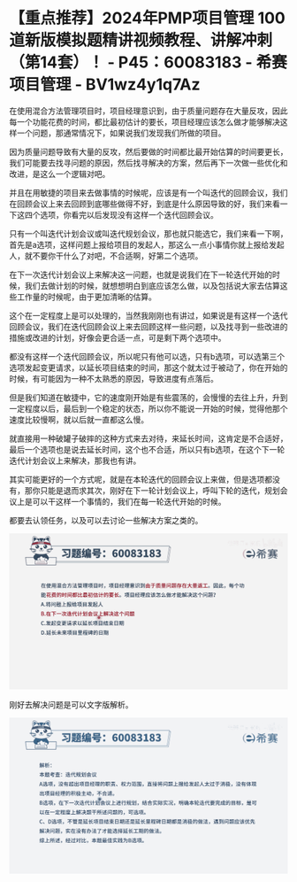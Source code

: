 # 【重点推荐】2024年PMP项目管理 100道新版模拟题精讲视频教程、讲解冲刺（第14套）！ - P45：60083183 - 希赛项目管理 - BV1wz4y1q7Az

在使用混合方法管理项目时，项目经理意识到，由于质量问题存在大量反攻，因此每一个功能花费的时间，都比最初估计的要长，项目经理应该怎么做才能够解决这样一个问题，那通常情况下，如果说我们发现我们所做的项目。

因为质量问题导致有大量的反攻，然后要做的时间都比最开始估算的时间要更长，我们可能要去找寻问题的原因，然后找寻解决的方案，然后再下一次做一些优化和改进，是这么一个逻辑对吧。

并且在用敏捷的项目来去做事情的时候呢，应该是有一个叫迭代的回顾会议，我们在回顾会议上来去回顾到底哪些做得不好，到底是什么原因导致的好，我们来看一下这四个选项，你看完以后发现没有这样一个迭代回顾会议。

只有一个叫迭代计划会议或叫迭代规划会议，那也就只能选它，我们来看一下啊，首先是a选项，这样问题上报给项目的发起人，那这么一点小事情你就上报给发起人，就不要你干什么了对吧，不合适啊，好第二个选项。

在下一次迭代计划会议上来解决这一问题，也就是说我们在下一轮迭代开始的时候，我们去做计划的时候，就想想明白到底应该怎么做，以及包括说大家去估算这些工作量的时候呢，由于更加清晰的估算。

这个在一定程度上是可以处理的，当然我刚刚也有讲过，如果说是有这样一个迭代回顾会议，我们在迭代回顾会议上来去回顾这样一些问题，以及找寻到一些改进的措施或改进的计划，好像会更合适一点，可是剩下两个选项中。

都没有这样一个迭代回顾会议，所以呢只有他可以选，只有b选项，可以选第三个选项发起变更请求，以延长项目结束的时间，那这个就太过于被动了，你在开始的时候，有可能因为一种不太熟悉的原因，导致进度有点落后。

但是我们知道在敏捷中，它的速度刚开始是有些震荡的，会慢慢的去往上升，升到一定程度以后，最后到一个稳定的状态，所以你不能说一开始的时候，觉得他那个速度比较慢啊，就以后就一直都这么慢。

就直接用一种破罐子破摔的这种方式来去对待，来延长时间，这肯定是不合适好，最后一个选项也是说去延长时间，这个也不合适，所以只有b选项，在这个下一轮迭代计划会议上来解决，那我也有讲。

其实可能更好的一个方式呢，就是在本轮迭代的回顾会议上来做，但是选项都没有，那你只能是退而求其次，刚好在下一轮计划会议上，呼叫下轮的迭代，规划会议上是可以干这样一个事情的，我们在每一轮迭代开始的时候。

都要去认领任务，以及可以去讨论一些解决方案之类的。

![](img/2f1b64f2b6ff939d7b94e252a7da6f30_1.png)

刚好去解决问题是可以文字版解析。

![](img/2f1b64f2b6ff939d7b94e252a7da6f30_3.png)